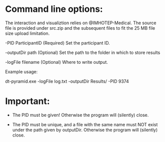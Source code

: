 Command line options:
=======================
The interaction and visualiztion relies on @IMHOTEP-Medical. The source file is provided under src.zip and the subsequent files to fit the 25 MB file size upload limitation.

-PID ParticipantID (Required)
Set the participant ID.


-outputDir path (Optional)
Set the path to the folder in which to store results


-logFile filename (Optional)
Where to write output.



Example usage:

dt-pyramid.exe -logFile log.txt -outputDir Results/ -PID 9374



Important:
======================

- The PID must be given! Otherwise the program will (silently) close.

- The PID must be unique, and a file with the same name must NOT exist under the path given by outputDir. Otherwise the program will (silently) close.
